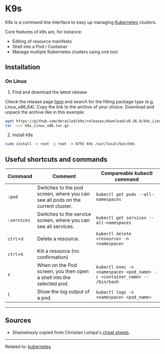 # K9s
K9s is a command line interface to easy up managing [Kubernetes](kubernetes) clusters.

Core features of k9s are, for instance:
- Editing of resource manifests
- Shell into a Pod / Container
- Manage multiple Kubernetes clusters using one tool

## Installation

### On Linux

1. Find and download the latest release

Check the release page [here](https://github.com/derailed/k9s/releases) and search for the fitting package type (e.g. Linux_x86_64). Copy the link to the archive of your choice. Download and unpack the archive like in this example:

```bash
wget https://github.com/derailed/k9s/releases/download/v0.26.6/k9s_Linux_x86_64.tar.gz
tar -xvf k9s_Linux_x86.tar.gz
```

2. Install k9s
```bash
sudo install -o root -g root -m 0755 k9s /usr/local/bin/k9s
```


## Useful shortcuts and commands

| Command     | Comment                                                                        | Compareable kubectl command                                               |
|-------------|--------------------------------------------------------------------------------|---------------------------------------------------------------------------|
| `:pod`      | Switches to the pod screen, where you can see all pods on the current cluster. | `kubectl get pods --all-namespaces`                                       |
| `:services` | Switches to the service screen, where you can see all services.                | `kubectl get services --all-namespaces`                                   |
| `ctrl`+`d`  | Delete a resource.                                                             | `kubectl delete <resource> -n <namespace>`                                |
| `ctrl`+`k`  | Kill a resource (no confirmation)                                              |                                                                           |
| `s`         | When on the Pod screen, you then open a shell into the selected pod.           | `kubectl exec -n <namespace> <pod_name> -c <container_name> -- /bin/bash` |
| `l`         | Show the log output of a pod.                                                  | `kubectl logs -n <namespace> <pod_name>`                                  |



<hr>

## Sources
* Shamelessly copied from Christian Lempa's [cheat sheets](https://github.com/christianlempa/cheat-sheets).

<hr>

Related to: [kubernetes](kubernetes)
